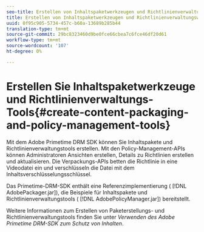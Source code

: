 ```yaml
---
seo-title: Erstellen von Inhaltspaketwerkzeugen und Richtlinienverwaltungswerkzeugen
title: Erstellen von Inhaltspaketwerkzeugen und Richtlinienverwaltungswerkzeugen
uuid: 0f95c905-5734-457c-b60a-13689b285b44
translation-type: tm+mt
source-git-commit: 29bc8323460d9be0fce66cbea7c6fce46df20d61
workflow-type: tm+mt
source-wordcount: '107'
ht-degree: 0%

---
```



# Erstellen Sie Inhaltspaketwerkzeuge und Richtlinienverwaltungs-Tools{#create-content-packaging-and-policy-management-tools}

Mit dem Adobe Primetime DRM SDK können Sie Inhaltspakete und Richtlinienverwaltungstools erstellen. Mit den Policy-Management-APIs können Administratoren Ansichten erstellen, Details zu Richtlinien erstellen und aktualisieren. Die Verpackungs-APIs betten die Richtlinie in eine Videodatei ein und verschlüsseln die Datei mit dem Inhaltsverschlüsselungsschlüssel.

Das Primetime-DRM-SDK enthält eine Referenzimplementierung ( [!DNL AdobePackager.jar]), die Beispiele für Inhaltspakete und Richtlinienverwaltungstools ( [!DNL AdobePolicyManager.jar]) bereitstellt.

Weitere Informationen zum Erstellen von Paketerstellungs- und Richtlinienverwaltungstools finden Sie unter *Verwenden des Adobe Primetime DRM-SDK zum Schutz von Inhalten*.
